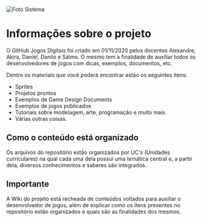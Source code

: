 ![Foto Sistema](https://github.com/dfilitto/jogosdigitais/blob/main/imagens/github%20-%20jogos%20digitais.jpg)

# Informações sobre o projeto
O GitHub Jogos Digitais foi criado em 01/11/2020 pelos docentes Alexandre, Akira, Daniel, Danilo e Salmo. O mesmo tem a finalidade de auxiliar todos os desenvolvedores de jogos com dicas, exemplos, documentos, etc.

Dentre os materiais que você poderá encontrar estão os seguintes itens:
- Sprites
- Projetos prontos
- Exemplos de Game Design Documents
- Exemplos de jogos publicados
- Tutoriais sobre modelagem, arte, programação e muito mais.
- Várias outras coisas.

## Como o conteúdo está organizado
Os arquivos do repositório estão organizados por UC's (Unidades curriculares) na qual cada uma dela possui uma temática central e, a partir dela, diversos conhecimentos e saberes são integrados.

## Importante
A Wiki do projeto está recheada de conteúdos voltados para auxiliar o desenvolvedor de jogos, além de explicar como os itens presentes no repositório estão organizados e quais são as finalidades dos mesmos.
